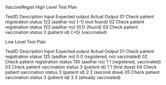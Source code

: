 VaccineRegist
High Level Test Plan

TestID	    Description	                           Input	          Expected output	          Actual Output
01	     Check patient registration status	  123 (aadhar no)	      {-1}	                    (not found)
02	     Check patient registration status	  123 (aadhar no)	      {0,1}	                    (found)
03	     Check patient vaccination status	     3 (patient id)	      {>0}	                     (vaccinated)

Low Level Test Plan

TestID                     Description	           Input	            Expected output	         Actual Output
01	          Check patient registration status  	125 (aadhar no)           	0                 0 (registered, not vaccinated)
02	          Check patient registration status	  130 (aadhar no)  	          1	                1 (registered, vaccinated)
03	          Check patient vaccination status	  3 (patient id)	            1	                1 (first dose)
04	          Check patient vaccination status	  3 (patient id)            	2	                2 (second dose)
05	          Check patient vaccination status	  3 (patient id)  	          3	                3 (already vaccinated)
